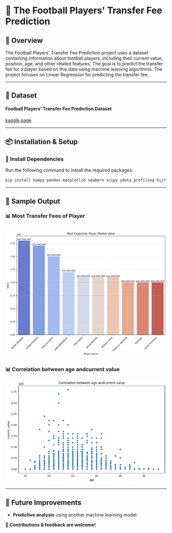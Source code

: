 # 📌 The Football Players' Transfer Fee Prediction

## 📖 Overview
The Football Players' Transfer Fee Prediction project uses a dataset containing information about football players, including their current value, position, age, and other related features. The goal is to predict the transfer fee for a player based on this data using machine learning algorithms. The project focuses on Linear Regression for predicting the transfer fee.

---


## 📂 Dataset
#### Football Players' Transfer Fee Prediction Dataset
[kaggle page](https://www.kaggle.com/datasets/khanghunhnguyntrng/football-players-transfer-fee-prediction-dataset/data)

---

## 📦 Installation & Setup
### 🔹 Install Dependencies
Run the following command to install the required packages:
```bash
pip install numpy pandas matplotlib seaborn scipy ydata_profiling hijridate arabic_reshaper bidi
```

---

## 📌 Sample Output
### 📊 Most Transfer Fees of Player
![alt text](imges/image.png)
---

### 📊 Correlation between age andcurrent value
![alt text](imges/scatt.png)

---

## 🔗 Future Improvements
- **Predictive analysis** using another machine learning model.

🚀 **Contributions & feedback are welcome!**

